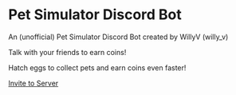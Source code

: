 # Pet Simulator Discord Bot

An (unofficial) Pet Simulator Discord Bot created by WillyV (willy_v)

Talk with your friends to earn coins!

Hatch eggs to collect pets and earn coins even faster!

[Invite to Server](https://discord.com/oauth2/authorize?client_id=1285301759832490027&permissions=0&integration_type=0&scope=bot)
